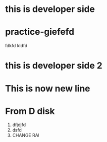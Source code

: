 # this is developer side
# practice-giefefd
fdkfd
kldfd
# this is developer side 2
# This is now new line
# From D disk
1. dfjdjfd
2. dsfd
3. CHANGE RAI